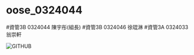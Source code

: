 # oose_0324044
#資管3B 0324044 陳宇彤(組長)
#資管3B 0324046 徐琨淋
#資管3A 0324033 翁崇軒

![GITHUB](file:///C:/Users/PonPonChen/Desktop/第九組_1.jpg"git圖示")
